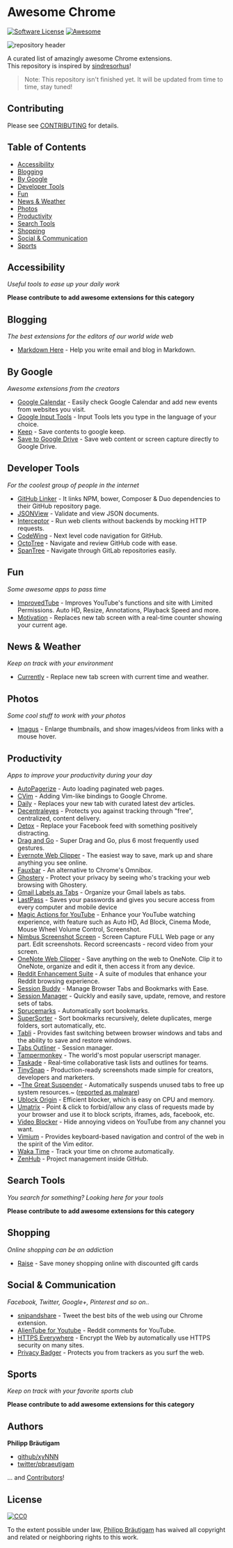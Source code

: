 # Awesome Chrome

[![Software License](https://img.shields.io/badge/license-CC0%201.0%20Universal-brightgreen.svg?style=flat-square)](LICENSE)
[![Awesome](https://cdn.rawgit.com/sindresorhus/awesome/d7305f38d29fed78fa85652e3a63e154dd8e8829/media/badge.svg)](https://github.com/sindresorhus/awesome)

![repository header](https://raw.githubusercontent.com/xyNNN/awesome-chrome/master/files/header.jpg?token=AB1yFkfxzIWuiVQ_gK-BcUi97mlI4B3sks5WBZlmwA%3D%3D)

A curated list of amazingly awesome Chrome extensions.  
This repository is inspired by [sindresorhus](https://github.com/sindresorhus)!

> Note: This repository isn't finished yet. It will be updated from time to time, stay tuned!

## Contributing
Please see [CONTRIBUTING](https://github.com/xyNNN/awesome-mac/blob/master/CONTRIBUTING.md) for details.

## Table of Contents
- [Accessibility](#accessibility)
- [Blogging](#blogging)
- [By Google](#by-google)
- [Developer Tools](#developer-tools)
- [Fun](#fun)
- [News & Weather](#news--weather)
- [Photos](#photos)
- [Productivity](#productivity)
- [Search Tools](#search-tools)
- [Shopping](#shopping)
- [Social & Communication](#social--communication)
- [Sports](#sports)

## Accessibility
*Useful tools to ease up your daily work*

**Please contribute to add awesome extensions for this category**

## Blogging
*The best extensions for the editors of our world wide web*

* [Markdown Here](https://markdown-here.com/) - Help you write email and blog in Markdown.

## By Google
*Awesome extensions from the creators*

* [Google Calendar](https://chrome.google.com/webstore/detail/google-calendar-by-google/gmbgaklkmjakoegficnlkhebmhkjfich) - Easily check Google Calendar and add new events from websites you visit.
* [Google Input Tools](https://chrome.google.com/webstore/detail/google-input-tools/mclkkofklkfljcocdinagocijmpgbhab) - Input Tools lets you type in the language of your choice.
* [Keep](https://chrome.google.com/webstore/detail/google-keep-chrome-extens/lpcaedmchfhocbbapmcbpinfpgnhiddi) - Save contents to google keep.
* [Save to Google Drive](https://chrome.google.com/webstore/detail/save-to-google-drive/gmbmikajjgmnabiglmofipeabaddhgne) - Save web content or screen capture directly to Google Drive.

## Developer Tools
*For the coolest group of people in the internet*

* [GitHub Linker](https://chrome.google.com/webstore/detail/github-linker/jlmafbaeoofdegohdhinkhilhclaklkp) - It links NPM, bower, Composer & Duo dependencies to their GitHub repository page.
* [JSONView](https://chrome.google.com/webstore/detail/jsonview/chklaanhfefbnpoihckbnefhakgolnmc) - Validate and view JSON documents.
* [Interceptor](https://chrome.google.com/webstore/detail/interceptor/enenfaicdcfgcnjmiigcjbmlbaoapnen) - Run web clients without backends by mocking HTTP requests.
* [CodeWing](https://chrome.google.com/webstore/detail/codewing-github-code-navi/njkkfaliiinmkcckepjdmgbmjljfdeee) - Next level code navigation for GitHub.
* [OctoTree](https://chrome.google.com/webstore/detail/octotree/bkhaagjahfmjljalopjnoealnfndnagc) - Navigate and review GitHub code with ease.
* [SpanTree](https://chrome.google.com/webstore/detail/spantree-gitlab-tree/gcjikeldobhnaglcoaejmdlmbienoocg) - Navigate through GitLab repositories easily.

## Fun
*Some awesome apps to pass time*

* [ImprovedTube](https://chrome.google.com/webstore/detail/improvedtube-youtube-exte/bnomihfieiccainjcjblhegjgglakjdd) - Improves YouTube's functions and site with Limited Permissions. Auto HD, Resize, Annotations, Playback Speed and more.
* [Motivation](https://chrome.google.com/webstore/detail/motivation/ofdgfpchbidcgncgfpdlpclnpaemakoj) - Replaces new tab screen with a real-time counter showing your current age.

## News & Weather
*Keep on track with your environment*

* [Currently](https://chrome.google.com/webstore/detail/currently/ojhmphdkpgbibohbnpbfiefkgieacjmh) - Replace new tab screen with current time and weather.

## Photos
*Some cool stuff to work with your photos*

* [Imagus](https://chrome.google.com/webstore/detail/imagus/immpkjjlgappgfkkfieppnmlhakdmaab) - Enlarge thumbnails, and show images/videos from links with a mouse hover.

## Productivity
*Apps to improve your productivity during your day*

* [AutoPagerize](https://chrome.google.com/webstore/detail/autopagerize/igiofjhpmpihnifddepnpngfjhkfenbp) - Auto loading paginated web pages.
* [CVim](https://chrome.google.com/webstore/detail/cvim/ihlenndgcmojhcghmfjfneahoeklbjjh) - Adding Vim-like bindings to Google Chrome.
* [Daily](https://chrome.google.com/webstore/detail/daily-20-source-for-busy/jlmpjdjjbgclbocgajdjefcidcncaied) - Replaces your new tab with curated latest dev articles. 
* [Decentraleyes](https://chrome.google.com/webstore/detail/decentraleyes/ldpochfccmkkmhdbclfhpagapcfdljkj) - Protects you against tracking through "free", centralized, content delivery.
* [Detox](http://usedetox.com) - Replace your Facebook feed with something positively distracting.
* [Drag and Go](https://chrome.google.com/webstore/detail/drag-and-go/jaikcnhlohebodlpkmjepipngegjbfpg) - Super Drag and Go, plus 6 most frequently used gestures.
* [Evernote Web Clipper](https://evernote.com/intl/de/webclipper/) - The easiest way to save, mark up and share anything you see online.
* [Fauxbar](https://chrome.google.com/webstore/detail/fauxbar/hibkhcnpkakjniplpfblaoikiggkopka) - An alternative to Chrome's Omnibox. 
* [Ghostery](https://chrome.google.com/webstore/detail/ghostery/mlomiejdfkolichcflejclcbmpeaniij) - Protect your privacy by seeing who's tracking your web browsing with Ghostery.
* [Gmail Labels as Tabs](https://tuladhar.github.io/gmail-labels-as-tabs/) - Organize your Gmail labels as tabs.
* [LastPass](https://chrome.google.com/webstore/detail/lastpass-free-password-ma/hdokiejnpimakedhajhdlcegeplioahd) - Saves your passwords and gives you secure access from every computer and mobile device
* [Magic Actions for YouTube](https://chrome.google.com/webstore/detail/magic-actions-for-youtube/abjcfabbhafbcdfjoecdgepllmpfceif) - Enhance your YouTube watching experience, with feature such as Auto HD, Ad Block, Cinema Mode, Mouse Wheel Volume Control, Screenshot.
* [Nimbus Screenshot Screen](https://chrome.google.com/webstore/detail/nimbus-screenshot-screen/bpconcjcammlapcogcnnelfmaeghhagj) - Screen Capture FULL Web page or any part. Edit screenshots. Record screencasts - record video from your screen.
* [OneNote Web Clipper](https://chrome.google.com/webstore/detail/onenote-web-clipper/gojbdfnpnhogfdgjbigejoaolejmgdhk) - Save anything on the web to OneNote. Clip it to OneNote, organize and edit it, then access it from any device.
* [Reddit Enhancement Suite](https://chrome.google.com/webstore/detail/reddit-enhancement-suite/kbmfpngjjgdllneeigpgjifpgocmfgmb) - A suite of modules that enhance your Reddit browsing experience.
* [Session Buddy](https://chrome.google.com/webstore/detail/session-buddy/edacconmaakjimmfgnblocblbcdcpbko) - Manage Browser Tabs and Bookmarks with Ease.
* [Session Manager](https://chrome.google.com/webstore/detail/session-manager/mghenlmbmjcpehccoangkdpagbcbkdpc) - Quickly and easily save, update, remove, and restore sets of tabs.
* [Sprucemarks](https://chrome.google.com/webstore/detail/sprucemarks/fakeocdnmmmnokabaiflppclocckihoj) - Automatically sort bookmarks.
* [SuperSorter](https://chrome.google.com/webstore/detail/supersorter/hjebfgojnlefhdgmomncgjglmdckngij) - Sort bookmarks recursively, delete duplicates, merge folders, sort automatically, etc.
* [Tabli](https://www.gettabli.com/) - Provides fast switching between browser windows and tabs and the ability to save and restore windows.
* [Tabs Outliner](https://chrome.google.com/webstore/detail/tabs-outliner/eggkanocgddhmamlbiijnphhppkpkmkl) - Session manager.
* [Tampermonkey](https://chrome.google.com/webstore/detail/tampermonkey/dhdgffkkebhmkfjojejmpbldmpobfkfo) - The world's most popular userscript manager.
* [Taskade](https://www.taskade.com) - Real-time collaborative task lists and outlines for teams.
* [TinySnap](https://chrome.google.com/webstore/detail/tinysnap-production-ready/ijobkfpianooemebecnbaafnjndhbdcl?hl=en) - Production-ready screenshots made simple for creators, developers and marketers.
* ~[The Great Suspender](https://chrome.google.com/webstore/detail/the-great-suspender/klbibkeccnjlkjkiokjodocebajanakg) - Automatically suspends unused tabs to free up system resources.~ ([reported as malware](https://www.techworm.net/2021/02/google-remove-great-suspender-extension.html))
* [Ublock Origin](https://chrome.google.com/webstore/detail/ublock-origin/cjpalhdlnbpafiamejdnhcphjbkeiagm) - Efficient blocker, which is easy on CPU and memory.
* [Umatrix](https://chrome.google.com/webstore/detail/umatrix/ogfcmafjalglgifnmanfmnieipoejdcf) - Point & click to forbid/allow any class of requests made by your browser and use it to block scripts, iframes, ads, facebook, etc.
* [Video Blocker](https://chrome.google.com/webstore/detail/video-blocker/jknkjnpcbbgcbdbaampbjlhkcghmgfhk) - Hide annoying videos on YouTube from any channel you want.
* [Vimium](https://github.com/philc/vimium) - Provides keyboard-based navigation and control of the web in the spirit of the Vim editor.
* [Waka Time](https://chrome.google.com/webstore/detail/wakatime/jnbbnacmeggbgdjgaoojpmhdlkkpblgi) - Track your time on chrome automatically.
* [ZenHub](https://www.zenhub.io) - Project management inside GitHub.

## Search Tools
*You search for something? Looking here for your tools*

**Please contribute to add awesome extensions for this category**

## Shopping
*Online shopping can be an addiction*

* [Raise](https://chrome.google.com/webstore/detail/raisecom-extension/kknoembcnnnhefehcmegppchcmggaafo) - Save money shopping online with discounted gift cards

## Social & Communication
*Facebook, Twitter, Google+, Pinterest and so on..*

* [snipandshare](http://www.snipandshare.com) - Tweet the best bits of the web using our Chrome extension.
* [AlienTube for Youtube](https://chrome.google.com/webstore/detail/alientube-for-youtube/egkobojmnpcpcfhnhiagjacimhgfhgdk) - Reddit comments for YouTube.
* [HTTPS Everywhere](https://chrome.google.com/webstore/detail/https-everywhere/gcbommkclmclpchllfjekcdonpmejbdp) - Encrypt the Web by automatically use HTTPS security on many sites.
* [Privacy Badger](https://chrome.google.com/webstore/detail/privacy-badger/pkehgijcmpdhfbdbbnkijodmdjhbjlgp) - Protects you from trackers as you surf the web.

## Sports
*Keep on track with your favorite sports club*

**Please contribute to add awesome extensions for this category**

## Authors

**Philipp Bräutigam**

+ [github/xyNNN](https://github.com/xyNNN)
+ [twitter/pbraeutigam](http://twitter.com/pbraeutigam)

... and [Contributors](https://github.com/xyNNN/awesome-mac/graphs/contributors)!

## License
[![CC0](http://i.creativecommons.org/p/zero/1.0/88x31.png)](https://creativecommons.org/publicdomain/zero/1.0/)

To the extent possible under law, [Philipp Bräutigam](https://philipp-braeutigam.de) has waived all copyright and related or neighboring rights to this work.
